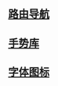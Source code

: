 ## [路由导航](https://reactnavigation.org/docs/getting-started)

## [手势库](https://docs.swmansion.com/react-native-gesture-handler/)

## [字体图标](https://github.com/oblador/react-native-vector-icons)
